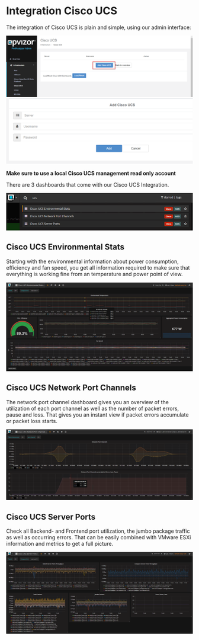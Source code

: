# Integration Cisco UCS

The integration of Cisco UCS is plain and simple, using our admin
interface:

![](attachments/900595713/900661258.png)![](attachments/900595713/900661267.png)

**Make sure to use a local Cisco UCS management read only account**

There are 3 dashboards that come with our Cisco UCS Integration.

![](attachments/900595713/900595725.png?width=680)

## Cisco UCS Environmental Stats

Starting with the environmental information about power consumption,
efficiency and fan speed, you get all information required to make sure
that everything is working fine from an temperature and power point of
view.

![](attachments/900595713/900595731.png?width=680)

## Cisco UCS Network Port Channels

The network port channel dashboard gives you an overview of the
utilization of each port channel as well as the number of packet errors,
pause and loss. That gives you an instant view if packet errors
accumulate or packet loss starts.

![](attachments/900595713/900595737.png?width=680)

## Cisco UCS Server Ports

Check all Backend- and Frontend port utilization, the jumbo package
traffic as well as occurring errors. That can be easily combined with
VMware ESXi information and metrics to get a full picture.

![](attachments/900595713/900562972.png?width=680)
